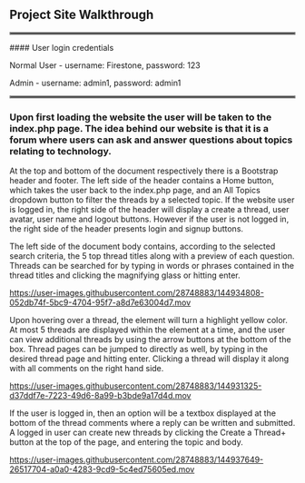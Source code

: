 
## Project Site Walkthrough

<hr style="border:2px solid gray"> </hr>
#### User login credentials
<p>Normal User - username: Firestone, password: 123</p>
<p>Admin - username: admin1, password: admin1</p>
<hr style="border:2px solid gray"> </hr>

###  Upon first loading the website the user will be taken to the index.php page. The idea behind our website is that it is a forum where users can ask and answer questions about topics relating to technology.

<p>At the top and bottom of the document respectively there is a Bootstrap header and footer. The left side of the header contains a Home button, which takes the user back to the index.php page, and an All Topics dropdown button to filter the threads by a selected topic. If the website user is logged in, the right side of the header will display a create a thread, user avatar, user name and logout buttons. However if the user is not logged in, the right side of the header presents login and signup buttons.</p>

<p>The left side of the document body contains, according to the selected search criteria, the 5 top thread titles along with a preview of each question. Threads can be searched for by typing in words or phrases contained in the thread titles and clicking the magnifying glass or hitting enter. </p>

https://user-images.githubusercontent.com/28748883/144934808-052db74f-5bc9-4704-95f7-a8d7e63004d7.mov



<p>Upon hovering over a thread, the element will turn a highlight yellow color. At most 5 threads are displayed within the element at a time, and the user can view additional threads by using the arrow buttons at the bottom of the box. Thread pages can be jumped to directly as well, by typing in the desired thread page and hitting enter. Clicking a thread will display it along with all comments on the right hand side. </p>

https://user-images.githubusercontent.com/28748883/144931325-d37ddf7e-7223-49d6-8a99-b3bde9a17d4d.mov

<p>If the user is logged in, then an option will be a textbox displayed at the bottom of the thread comments where a reply can be written and submitted. A logged in user can create new threads by clicking the Create a Thread+ button at the top of the page, and entering the topic and body.</p>

https://user-images.githubusercontent.com/28748883/144937649-26517704-a0a0-4283-9cd9-5c4ed75605ed.mov

